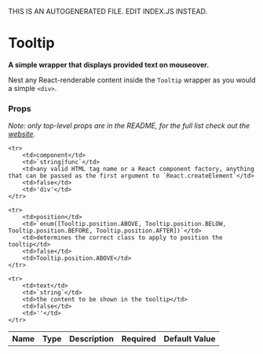 THIS IS AN AUTOGENERATED FILE. EDIT INDEX.JS INSTEAD.

# Tooltip
__A simple wrapper that displays provided text on mouseover.__

Nest any React-renderable content inside the `Tooltip` wrapper as you would a simple `<div>`.

### Props

_Note: only top-level props are in the README, for the full list check out the [website](http://boundless.js.org/Tooltip#props)._

<table>
    <tr>
        <th>Name</th>
        <th>Type</th>
        <th>Description</th>
        <th>Required</th>
        <th>Default Value</th>
    </tr>
    
    <tr>
        <td>component</td>
        <td>`string|func`</td>
        <td>any valid HTML tag name or a React component factory, anything that can be passed as the first argument to `React.createElement`</td>
        <td>false</td>
        <td>'div'</td>
    </tr>
    
    <tr>
        <td>position</td>
        <td>`enum([Tooltip.position.ABOVE, Tooltip.position.BELOW, Tooltip.position.BEFORE, Tooltip.position.AFTER])`</td>
        <td>determines the correct class to apply to position the tooltip</td>
        <td>false</td>
        <td>Tooltip.position.ABOVE</td>
    </tr>
    
    <tr>
        <td>text</td>
        <td>`string`</td>
        <td>the content to be shown in the tooltip</td>
        <td>false</td>
        <td>''</td>
    </tr>
    
</table>